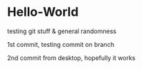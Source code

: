 # Hello-World
testing git stuff &amp; general randomness

1st commit, testing commit on branch

2nd commit from desktop, hopefully it works
